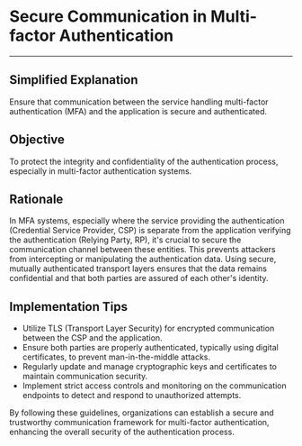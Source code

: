 # Secure Communication in Multi-factor Authentication

---

## Simplified Explanation

Ensure that communication between the service handling multi-factor authentication (MFA) and the application is secure and authenticated.

## Objective

To protect the integrity and confidentiality of the authentication process, especially in multi-factor authentication systems.

## Rationale

In MFA systems, especially where the service providing the authentication (Credential Service Provider, CSP) is separate from the application verifying the authentication (Relying Party, RP), it's crucial to secure the communication channel between these entities. This prevents attackers from intercepting or manipulating the authentication data. Using secure, mutually authenticated transport layers ensures that the data remains confidential and that both parties are assured of each other's identity.

## Implementation Tips

- Utilize TLS (Transport Layer Security) for encrypted communication between the CSP and the application.
- Ensure both parties are properly authenticated, typically using digital certificates, to prevent man-in-the-middle attacks.
- Regularly update and manage cryptographic keys and certificates to maintain communication security.
- Implement strict access controls and monitoring on the communication endpoints to detect and respond to unauthorized attempts.

By following these guidelines, organizations can establish a secure and trustworthy communication framework for multi-factor authentication, enhancing the overall security of the authentication process.
